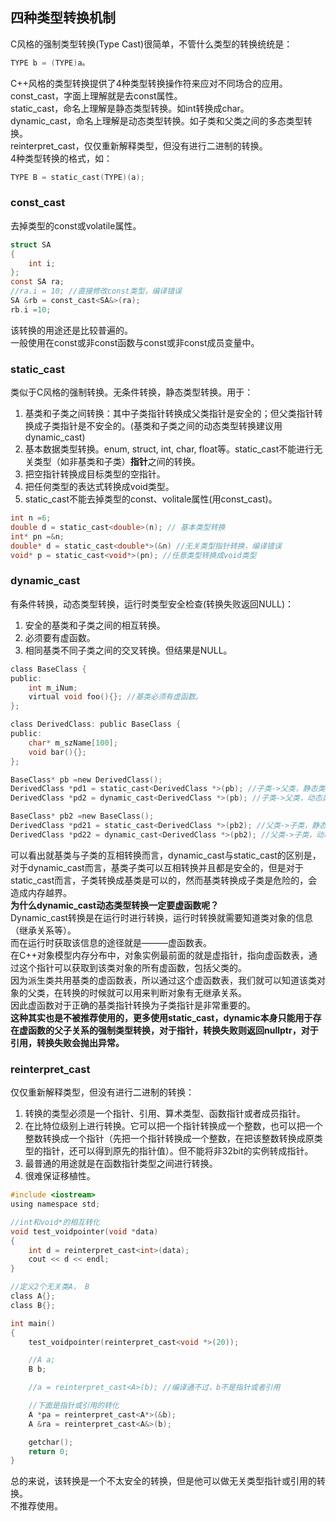 ## 四种类型转换机制
C风格的强制类型转换(Type Cast)很简单，不管什么类型的转换统统是：    
```c
TYPE b = (TYPE)a。   
```   
C++风格的类型转换提供了4种类型转换操作符来应对不同场合的应用。   
const\_cast，字面上理解就是去const属性。    
static\_cast，命名上理解是静态类型转换。如int转换成char。     
dynamic\_cast，命名上理解是动态类型转换。如子类和父类之间的多态类型转换。     
reinterpret\_cast，仅仅重新解释类型，但没有进行二进制的转换。     
4种类型转换的格式，如：   
```c
TYPE B = static_cast(TYPE)(a);   
```
### const\_cast
去掉类型的const或volatile属性。   
```c
struct SA   
{   
	int i;  
};   
const SA ra;   
//ra.i = 10; //直接修改const类型，编译错误   
SA &rb = const_cast<SA&>(ra);  
rb.i =10;   
```
该转换的用途还是比较普遍的。   
一般使用在const或非const函数与const或非const成员变量中。   
### static\_cast
类似于C风格的强制转换。无条件转换，静态类型转换。用于：    
1. 基类和子类之间转换：其中子类指针转换成父类指针是安全的；但父类指针转换成子类指针是不安全的。(基类和子类之间的动态类型转换建议用dynamic\_cast)    
2. 基本数据类型转换。enum, struct, int, char, float等。static\_cast不能进行无关类型（如非基类和子类）**指针**之间的转换。    
3. 把空指针转换成目标类型的空指针。     
4. 把任何类型的表达式转换成void类型。    
5. static\_cast不能去掉类型的const、volitale属性(用const\_cast)。   
```c
int n =6; 
double d = static_cast<double>(n); // 基本类型转换    
int* pn =&n;    
double* d = static_cast<double*>(&n) //无关类型指针转换，编译错误    
void* p = static_cast<void*>(pn); //任意类型转换成void类型   
```   
### dynamic\_cast   
有条件转换，动态类型转换，运行时类型安全检查(转换失败返回NULL)：    
1. 安全的基类和子类之间的相互转换。    
2. 必须要有虚函数。   
3. 相同基类不同子类之间的交叉转换。但结果是NULL。  
```c
class BaseClass {  
public:   
	int m_iNum;    
	virtual void foo(){}; //基类必须有虚函数。   
};   

class DerivedClass: public BaseClass {   
public:   
	char* m_szName[100];   
	void bar(){};   
};    

BaseClass* pb =new DerivedClass();   
DerivedClass *pd1 = static_cast<DerivedClass *>(pb); //子类->父类，静态类型转换，正确但不推荐    
DerivedClass *pd2 = dynamic_cast<DerivedClass *>(pb); //子类->父类，动态类型转换，正确    

BaseClass* pb2 =new BaseClass();    
DerivedClass *pd21 = static_cast<DerivedClass *>(pb2); //父类->子类，静态类型转换，危险！访问子类m_szName成员越界    
DerivedClass *pd22 = dynamic_cast<DerivedClass *>(pb2); //父类->子类，动态类型转换，安全的。结果是NULL     
```   
可以看出就基类与子类的互相转换而言，dynamic\_cast与static\_cast的区别是，对于dynamic\_cast而言，基类子类可以互相转换并且都是安全的，但是对于static\_cast而言，子类转换成基类是可以的，然而基类转换成子类是危险的，会造成内存越界。    
**为什么dynamic\_cast动态类型转换一定要虚函数呢？**    
Dynamic_cast转换是在运行时进行转换，运行时转换就需要知道类对象的信息（继承关系等）。    
而在运行时获取该信息的途径就是———虚函数表。   
在C++对象模型内存分布中，对象实例最前面的就是虚指针，指向虚函数表，通过这个指针可以获取到该类对象的所有虚函数，包括父类的。   
因为派生类共用基类的虚函数表，所以通过这个虚函数表，我们就可以知道该类对象的父类，在转换的时候就可以用来判断对象有无继承关系。   
因此虚函数对于正确的基类指针转换为子类指针是非常重要的。     
**这种其实也是不被推荐使用的，更多使用static\_cast，dynamic本身只能用于存在虚函数的父子关系的强制类型转换，对于指针，转换失败则返回nullptr，对于引用，转换失败会抛出异常。**   
### reinterpret\_cast 
仅仅重新解释类型，但没有进行二进制的转换：   
1. 转换的类型必须是一个指针、引用、算术类型、函数指针或者成员指针。    
2. 在比特位级别上进行转换。它可以把一个指针转换成一个整数，也可以把一个整数转换成一个指针（先把一个指针转换成一个整数，在把该整数转换成原类型的指针，还可以得到原先的指针值）。但不能将非32bit的实例转成指针。   
3. 最普通的用途就是在函数指针类型之间进行转换。    
4. 很难保证移植性。   
```c
#include <iostream>
using namespace std;

//int和void*的相互转化
void test_voidpointer(void *data)
{
    int d = reinterpret_cast<int>(data);
    cout << d << endl;
}

//定义2个无关类A， B
class A{};
class B{};

int main()
{
    test_voidpointer(reinterpret_cast<void *>(20));

    //A a;
    B b;

    //a = reinterpret_cast<A>(b); //编译通不过，b不是指针或者引用

    //下面是指针或引用的转化
    A *pa = reinterpret_cast<A*>(&b);
    A &ra = reinterpret_cast<A&>(b);

    getchar();
    return 0;
}
```  
总的来说，该转换是一个不太安全的转换，但是他可以做无关类型指针或引用的转换。   
不推荐使用。